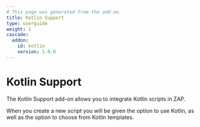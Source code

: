 ```yaml
---
# This page was generated from the add-on.
title: Kotlin Support
type: userguide
weight: 1
cascade:
  addon:
    id: kotlin
    version: 1.0.0
---
```


# Kotlin Support

The Kotlin Support add-on allows you to integrate Kotlin scripts in ZAP.  

When you create a new script you will be given the option to use Kotlin, as well as the option to choose from Kotlin templates.
